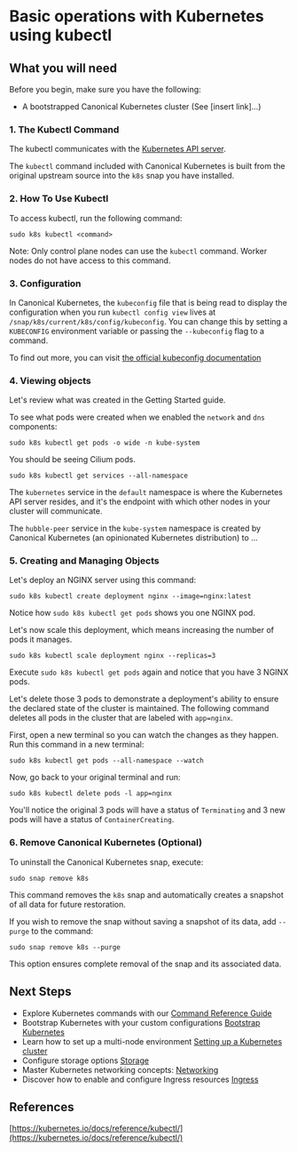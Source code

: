 # Basic operations with Kubernetes using kubectl

## What you will need

Before you begin, make sure you have the following:

- A bootstrapped Canonical Kubernetes cluster (See [insert link]...)

### 1. The Kubectl Command

The kubectl communicates with the [Kubernetes API server](https://kubernetes.io/docs/reference/command-line-tools-reference/kube-apiserver/).

The `kubectl` command included with Canonical Kubernetes is built from the original upstream source into the `k8s` snap you have installed.

### 2. How To Use Kubectl

To access kubectl, run the following command:

```
sudo k8s kubectl <command>
```

Note: Only control plane nodes can use the `kubectl` command. Worker nodes do not have access to this command.

### 3. Configuration

In Canonical Kubernetes, the `kubeconfig` file that is being read to display the configuration when you run `kubectl config view` lives at `/snap/k8s/current/k8s/config/kubeconfig`. You can change this by setting a `KUBECONFIG` environment variable or passing the `--kubeconfig` flag to a command.

To find out more, you can visit [the official kubeconfig documentation](https://kubernetes.io/docs/concepts/configuration/organize-cluster-access-kubeconfig/)

### 4. Viewing objects

Let's review what was created in the Getting Started guide.

To see what pods were created when we enabled the `network` and `dns` components:

```
sudo k8s kubectl get pods -o wide -n kube-system
```

You should be seeing Cilium pods.

```
sudo k8s kubectl get services --all-namespace
```

The `kubernetes` service in the `default` namespace is where the Kubernetes API server resides, and it's the endpoint with which other nodes in your cluster will communicate.

The `hubble-peer` service in the `kube-system` namespace is created by Canonical Kubernetes (an opinionated Kubernetes distribution) to ...

### 5. Creating and Managing Objects

Let's deploy an NGINX server using this command:

```
sudo k8s kubectl create deployment nginx --image=nginx:latest
```

Notice how `sudo k8s kubectl get pods` shows you one NGINX pod.

Let's now scale this deployment, which means increasing the number of pods it manages.

```
sudo k8s kubectl scale deployment nginx --replicas=3
```

Execute `sudo k8s kubectl get pods` again and notice that you have 3 NGINX pods.

Let's delete those 3 pods to demonstrate a deployment's ability to ensure the declared state of the cluster is maintained. The following command deletes all pods in the cluster that are labeled with `app=nginx`.

First, open a new terminal so you can watch the changes as they happen. Run this command in a new terminal:

```
sudo k8s kubectl get pods --all-namespace --watch
```

Now, go back to your original terminal and run:

```
sudo k8s kubectl delete pods -l app=nginx
```

You'll notice the original 3 pods will have a status of `Terminating` and 3 new pods will have a status of `ContainerCreating`.

### 6. Remove Canonical Kubernetes (Optional)

To uninstall the Canonical Kubernetes snap, execute:

```
sudo snap remove k8s
```

This command removes the `k8s` snap and automatically creates a snapshot of all data for future restoration.

If you wish to remove the snap without saving a snapshot of its data, add `--purge` to the command:

```
sudo snap remove k8s --purge
```
This option ensures complete removal of the snap and its associated data.

## Next Steps

- Explore Kubernetes commands with our [Command Reference Guide](#TODO)
- Bootstrap Kubernetes with your custom configurations [Bootstrap Kubernetes](#TODO)
- Learn how to set up a multi-node environment [Setting up a Kubernetes cluster](#TODO)
- Configure storage options [Storage](#TODO)
- Master Kubernetes networking concepts: [Networking](#TODO)
- Discover how to enable and configure Ingress resources [Ingress](#TODO)

## References
[https://kubernetes.io/docs/reference/kubectl/](https://kubernetes.io/docs/reference/kubectl/)